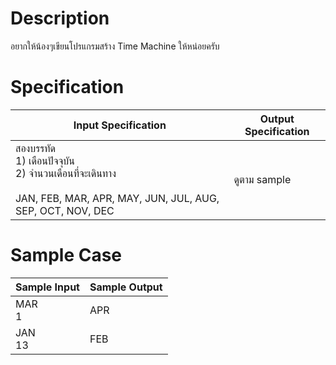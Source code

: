 # Description
อยากให้น้องๆเขียนโปรแกรมสร้าง Time Machine ให้หน่อยครับ

# Specification
| Input Specification | Output Specification |
| - | - |
| สองบรรทัด <br> 1) เดือนปัจจุบัน <br> 2) จำนวนเดือนที่จะเดินทาง <br><br> JAN, FEB, MAR, APR, MAY, JUN, JUL, AUG, SEP, OCT, NOV, DEC  | ดูตาม sample |


# Sample Case
| Sample Input | Sample Output |
| - | - |
| MAR <br> 1 | APR |
| JAN <br> 13 | FEB |